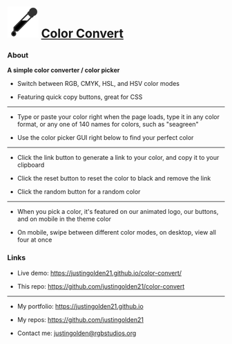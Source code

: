 # <img src="logo/logo-moving.svg" width="72px"> [Color Convert](https://justingolden21.github.io/color-convert/)

### About

**A simple color converter / color picker**

- Switch between RGB, CMYK, HSL, and HSV color modes

- Featuring quick copy buttons, great for CSS

<hr>

- Type or paste your color right when the page loads, type it in any color format, or any one of 140 names for colors, such as "seagreen"

- Use the color picker GUI right below to find your perfect color

<hr>

- Click the link button to generate a link to your color, and copy it to your clipboard

- Click the reset button to reset the color to black and remove the link

- Click the random button for a random color

<hr>

- When you pick a color, it's featured on our animated logo, our buttons, and on mobile in the theme color

- On mobile, swipe between different color modes, on desktop, view all four at once

### Links

- Live demo: https://justingolden21.github.io/color-convert/

- This repo: https://github.com/justingolden21/color-convert

<hr>

- My portfolio: https://justingolden21.github.io

- My repos: https://github.com/justingolden21

- Contact me: [justingolden@rgbstudios.org](mailto:justingolden@rgbstudios.org)
